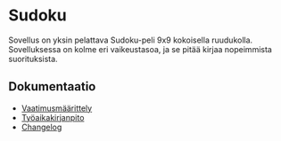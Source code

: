 # Sudoku

Sovellus on yksin pelattava Sudoku-peli 9x9 kokoisella ruudukolla. Sovelluksessa on kolme eri vaikeustasoa, ja se pitää kirjaa nopeimmista suorituksista.

## Dokumentaatio

- [Vaatimusmäärittely](https://github.com/heinivaarakallio/ot-harjoitustyo/blob/master/dokumentaatio/vaatimusmaarittely.md)
- [Työaikakirjanpito](https://github.com/heinivaarakallio/ot-harjoitustyo/blob/master/dokumentaatio/tuntikirjanpito.md)
- [Changelog](https://github.com/heinivaarakallio/ot-harjoitustyo/blob/master/dokumentaatio/changelog.md)
